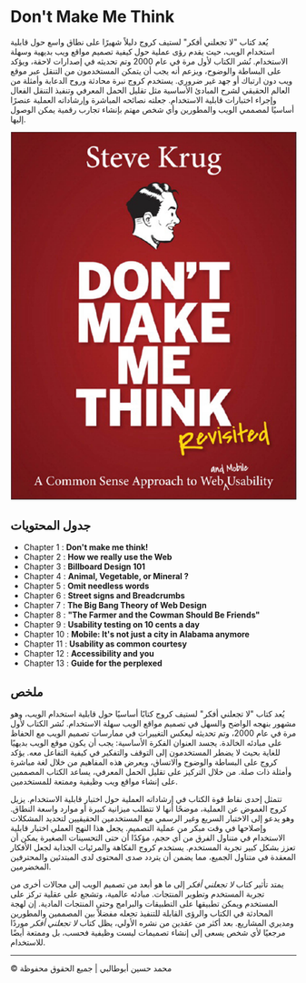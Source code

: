 <!-- ©©©©©©©©©©©©©©©©©©©©©©©© All Rights Are Reserved By Muhammad Husain Abootalebi ©©©©©©©©©©©©©©©©©©©©©©©©©©©©©©©©©© -->

# Don't Make Me Think

يُعد كتاب "لا تجعلني أفكر" لستيف كروج دليلاً شهيرًا على نطاق واسع حول قابلية استخدام الويب، حيث يقدم رؤى عملية حول كيفية تصميم مواقع ويب بديهية وسهلة الاستخدام. نُشر الكتاب لأول مرة في عام 2000 وتم تحديثه في إصدارات لاحقة، ويؤكد على البساطة والوضوح، ويزعم أنه يجب أن يتمكن المستخدمون من التنقل عبر موقع ويب دون ارتباك أو جهد غير ضروري. يستخدم كروج نبرة محادثة وروح الدعابة وأمثلة من العالم الحقيقي لشرح المبادئ الأساسية مثل تقليل الحمل المعرفي وتنفيذ التنقل الفعال وإجراء اختبارات قابلية الاستخدام. جعلته نصائحه المباشرة وإرشاداته العملية عنصرًا أساسيًا لمصممي الويب والمطورين وأي شخص مهتم بإنشاء تجارب رقمية يمكن الوصول إليها.

![Don't Make Me Think](../../assets/Books/Book%20Covers/1%20-%20Dont%20Make%20Me%20think.webp)

## جدول المحتويات

* Chapter 1 : **Don't make me think!**
* Chapter 2 : **How we really use the Web**
* Chapter 3 : **Billboard Design 101**
* Chapter 4 : **Animal, Vegetable, or Mineral ?**
* Chapter 5 : **Omit needless words**
* Chapter 6 : **Street signs and Breadcrumbs**
* Chapter 7 : **The Big Bang Theory of Web Design**
* Chapter 8 : **"The Farmer and the Cowman Should Be Friends"**
* Chapter 9 : **Usability testing on 10 cents a day**
* Chapter 10 : **Mobile: It's not just a city in Alabama anymore**
* Chapter 11 : **Usability as common courtesy**
* Chapter 12 : **Accessibility and you**
* Chapter 13 : **Guide for the perplexed**

## ملخص

يُعد كتاب "لا تجعلني أفكر" لستيف كروج كتابًا أساسيًا حول قابلية استخدام الويب، وهو مشهور بنهجه الواضح والسهل في تصميم مواقع الويب سهلة الاستخدام. نُشر الكتاب لأول مرة في عام 2000، وتم تحديثه ليعكس التغييرات في ممارسات تصميم الويب مع الحفاظ على مبادئه الخالدة. يجسد العنوان الفكرة الأساسية: يجب أن يكون موقع الويب بديهيًا للغاية بحيث لا يضطر المستخدمون إلى التوقف والتفكير في كيفية التفاعل معه. يؤكد كروج على البساطة والوضوح والاتساق، ويعرض هذه المفاهيم من خلال لغة مباشرة وأمثلة ذات صلة. من خلال التركيز على تقليل الحمل المعرفي، يساعد الكتاب المصممين على إنشاء مواقع ويب وظيفية وممتعة للمستخدمين.

تتمثل إحدى نقاط قوة الكتاب في إرشاداته العملية حول اختبار قابلية الاستخدام. يزيل كروج الغموض عن العملية، موضحًا أنها لا تتطلب ميزانية كبيرة أو موارد واسعة النطاق. وهو يدعو إلى الاختبار السريع وغير الرسمي مع المستخدمين الحقيقيين لتحديد المشكلات وإصلاحها في وقت مبكر من عملية التصميم. يجعل هذا النهج العملي اختبار قابلية الاستخدام في متناول الفرق من أي حجم، مؤكدًا أن حتى التحسينات الصغيرة يمكن أن تعزز بشكل كبير تجربة المستخدم. يستخدم كروج الفكاهة والمرئيات الجذابة لجعل الأفكار المعقدة في متناول الجميع، مما يضمن أن يتردد صدى المحتوى لدى المبتدئين والمحترفين المخضرمين.

يمتد تأثير كتاب *لا تجعلني أفكر* إلى ما هو أبعد من تصميم الويب إلى مجالات أخرى من تجربة المستخدم وتطوير المنتجات. مبادئه عالمية، وتشجع على عقلية تركز على المستخدم ويمكن تطبيقها على التطبيقات والبرامج وحتى المنتجات المادية. إن لهجة المحادثة في الكتاب والرؤى القابلة للتنفيذ تجعله مفضلاً بين المصممين والمطورين ومديري المشاريع. بعد أكثر من عقدين من نشره الأولي، يظل كتاب *لا تجعلني أفكر* موردًا مرجعيًا لأي شخص يسعى إلى إنشاء تصميمات ليست وظيفية فحسب، بل وممتعة أيضًا للاستخدام.

---

© محمد حسين أبوطالبي | جميع الحقوق محفوظة

<!-- ©©©©©©©©©©©©©©©©©©©©©©©© All Rights Are Reserved By Muhammad Husain Abootalebi ©©©©©©©©©©©©©©©©©©©©©©©©©©©©©©©©©© -->
